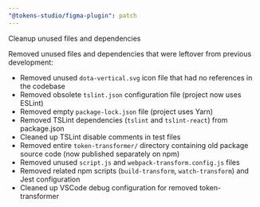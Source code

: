 ```yaml
---
"@tokens-studio/figma-plugin": patch
---
```


Cleanup unused files and dependencies

Removed unused files and dependencies that were leftover from previous development:
- Removed unused `dota-vertical.svg` icon file that had no references in the codebase
- Removed obsolete `tslint.json` configuration file (project now uses ESLint)
- Removed empty `package-lock.json` file (project uses Yarn)
- Removed TSLint dependencies (`tslint` and `tslint-react`) from package.json
- Cleaned up TSLint disable comments in test files
- Removed entire `token-transformer/` directory containing old package source code (now published separately on npm)
- Removed unused `script.js` and `webpack-transform.config.js` files
- Removed related npm scripts (`build-transform`, `watch-transform`) and Jest configuration
- Cleaned up VSCode debug configuration for removed token-transformer